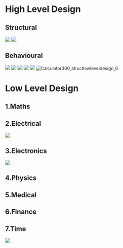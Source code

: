 # High Level Design
## Structural
![](highleveldesignstructural.png)
![](https://github.com/thomasathul/SDLC_21_Calculator360/blob/main/2_Design/Calculator360_highlevelDesign.jpeg)

## Behavioural
![](Calculator360_structlowleveldesign_1math.png)
![](Calculator360_structlowleveldesign_2.png)
![](Calculator360_structlowleveldesign_3electronics.png)
![](Calculator360_structlowleveldesign_4.png)
![](Calculator360_structlowleveldesign_5.png)
![Calculator360_structlowleveldesign_6](https://user-images.githubusercontent.com/35807847/130327096-4d0330ad-fdd3-4ed0-85a4-36a0ac8ce458.png)

# Low Level Design
## 1.Maths
## 2.Electrical 
![](https://github.com/thomasathul/SDLC_21_Calculator360/blob/main/2_Design/Calculator360_LLdesign-Electrical.png)
## 3.Electronics
![](https://github.com/thomasathul/SDLC_21_Calculator360/blob/main/2_Design/Calculator360_LLdesign-Electronics.png)
## 4.Physics 
## 5.Medical
## 6.Finance
## 7.Time
![](https://github.com/thomasathul/SDLC_21_Calculator360/blob/main/2_Design/Calculator360_LLdesign_Time.jpg)
